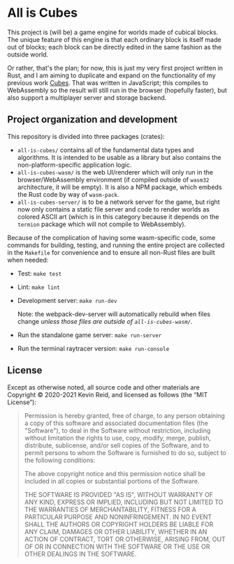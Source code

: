 All is Cubes
============

This project is (will be) a game engine for worlds made of cubical blocks. The unique feature of this engine is that each ordinary block is itself made out of blocks; each block can be directly edited in the same fashion as the outside world.

Or rather, that's the plan; for now, this is just my very first project written in Rust, and I am aiming to duplicate and expand on the functionality of my previous work [Cubes](https://github.com/kpreid/cubes/). That was written in JavaScript; this compiles to WebAssembly so the result will still run in the browser (hopefully faster), but also support a multiplayer server and storage backend.

Project organization and development
------------------------------------

This repository is divided into three packages (crates):

* `all-is-cubes/` contains all of the fundamental data types and algorithms. It is intended to be usable as a library but also contains the non-platform-specific application logic.
* `all-is-cubes-wasm/` is the web UI/renderer which will only run in the browser/WebAssembly environment (if compiled outside of `wasm32` architecture, it will be empty). It is also a NPM package, which embeds the Rust code by way of `wasm-pack`.
* `all-is-cubes-server/` is to be a network server for the game, but right now only contains a static file server and code to render worlds as colored ASCII art (which is in this category because it depends on the `termion` package which will not compile to WebAssembly).

Because of the complication of having some wasm-specific code, some commands for building, testing, and running the entire project are collected in the `Makefile` for convenience and to ensure all non-Rust files are built when needed:

*   Test: `make test`

*   Lint: `make lint`

*   Development server: `make run-dev`

    Note: the webpack-dev-server will automatically rebuild when files change *unless those files are outside of `all-is-cubes-wasm/`.*

*   Run the standalone game server: `make run-server`

*   Run the terminal raytracer version: `make run-console`

License
-------

Except as otherwise noted, all source code and other materials are Copyright © 2020-2021 Kevin Reid, and licensed as follows (the “MIT License”):

> Permission is hereby granted, free of charge, to any person obtaining a copy of this software and associated documentation files (the "Software"), to deal in the Software without restriction, including without limitation the rights to use, copy, modify, merge, publish, distribute, sublicense, and/or sell copies of the Software, and to permit persons to whom the Software is furnished to do so, subject to the following conditions:
> 
> The above copyright notice and this permission notice shall be included in all copies or substantial portions of the Software.
> 
> THE SOFTWARE IS PROVIDED "AS IS", WITHOUT WARRANTY OF ANY KIND, EXPRESS OR IMPLIED, INCLUDING BUT NOT LIMITED TO THE WARRANTIES OF MERCHANTABILITY, FITNESS FOR A PARTICULAR PURPOSE AND NONINFRINGEMENT. IN NO EVENT SHALL THE AUTHORS OR COPYRIGHT HOLDERS BE LIABLE FOR ANY CLAIM, DAMAGES OR OTHER LIABILITY, WHETHER IN AN ACTION OF CONTRACT, TORT OR OTHERWISE, ARISING FROM, OUT OF OR IN CONNECTION WITH THE SOFTWARE OR THE USE OR OTHER DEALINGS IN THE SOFTWARE.
